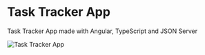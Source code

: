 # Task Tracker App

Task Tracker App made with Angular, TypeScript and JSON Server

![Task Tracker App](https://github.com/user-attachments/assets/abbf4325-2140-4413-b975-c7430fd0664b)
